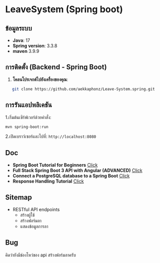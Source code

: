 # LeaveSystem (Spring boot)

## ข้อมูลระบบ
- **Java**: 17
- **Spring version**: 3.3.8
- **maven** 3.9.9

## การติดตั้ง (Backend - Spring Boot)

1. **โคลนโปรเจกต์ไปยังเครื่องของคุณ**:
```bash
   git clone https://github.com/aekkaphonz/Leave-System.spring.git
```

## การรันแอปพลิเคชัน
1.เริ่มต้นเซิร์ฟเวอร์ด้วยคำสั่ง:
```bash
mvn spring-boot:run
```
2.เปิดเบราว์เซอร์และไปที่:
`http://localhost:8080`

## Doc
- **Spring Boot Tutorial for Beginners** [Click](https://youtu.be/UgX5lgv4uVM?si=6A4eJb__Ve87L9Xl)
- **Full Stack Spring Boot 3 API with Angular (ADVANCED)**
[Click](https://youtu.be/tX7t45m-4H8?si=JxLkRoTdJbv27QTa)
- **Connect a PostgreSQL database to a Spring Boot** [Click](https://youtu.be/ltvRsnka7Mo?si=qtXn54arwFPFnMfU)
- **Response Handling Tutorial** [Click](https://youtu.be/cI6VlGDLH5s?si=6FhIt3Ef7I6-97nz)

## Sitemap

- RESTful API endpoints
  - สร้างผู้ใช้
  - สร้างฟอร์มลา
  - แสดงข้อมูลการลา
## Bug
คิดว่ายังมีช่องโหว่ของ api สร้างฟอร์มลาครับ
